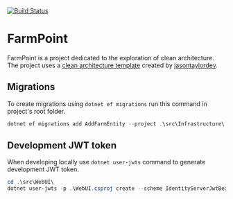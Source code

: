 [![Build Status](https://github.com/oldrich-todt/FarmPoint/workflows/Build/badge.svg)](https://github.com/oldrich-todt/FarmPoint/actions)

# FarmPoint
FarmPoint is a project dedicated to the exploration of clean architecture. The project uses a [clean architecture template](https://github.com/jasontaylordev/CleanArchitecture) created by [jasontaylordev](https://github.com/jasontaylordev).

## Migrations
To create migrations using `dotnet ef migrations` run this command in project's root folder.

```powershell
dotnet ef migrations add AddFarmEntity --project .\src\Infrastructure\ --startup-project .\src\WebUI\ --output-dir .\Persistence\Migrations\
```

## Development JWT token
When developing locally use `dotnet user-jwts` command to generate development JWT token.

```powershell
cd .\src\WebUI\
dotnet user-jwts -p .\WebUI.csproj create --scheme IdentityServerJwtBearer --name administrator@localhost
```